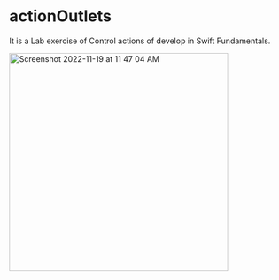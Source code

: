 # actionOutlets

It is a Lab exercise of Control actions of develop in Swift Fundamentals.


<img width="395" alt="Screenshot 2022-11-19 at 11 47 04 AM" src="https://user-images.githubusercontent.com/90863360/202837515-c7751a72-5f8a-463a-b47d-b5d63604849a.png">
